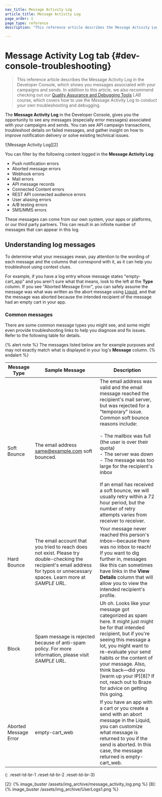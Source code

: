 ```yaml
---
nav_title: Message Activity Log
article_title: Message Activity Log
page_order: 1
page_type: reference
description: "This reference article describes the Message Activity Log in the Developer Console, which shows you messages associated with your campaigns and sends."

---
```


# Message Activity Log tab {#dev-console-troubleshooting}

> This reference article describes the Message Activity Log in the Developer Console, which shows you messages associated with your campaigns and sends. In addition to this article, we also recommend checking out our [Quality Assurance and Debugging Tools](https://lab.braze.com/quality-assurance-and-debugging-tools-in-the-dashboard/) LAB course, which covers how to use the Message Activity Log to conduct your own troubleshooting and debugging.

The **Message Activity Log** in the Developer Console, gives you the opportunity to see any messages (especially error messages) associated with your campaigns and sends. You can see API campaign transactions, troubleshoot details on failed messages, and gather insight on how to improve notification delivery or solve existing technical issues.

![Message Activity Log][2]

You can filter by the following content logged in the **Message Activity Log**:

- Push notification errors
- Aborted message errors
- Webhook errors
- Mail errors
- API message records
- Connected Content errors
- REST API connected audience errors
- User aliasing errors
- A/B testing errors
- SMS/MMS errors

These messages can come from our own system, your apps or platforms, or our third party partners. This can result in an infinite number of messages that can appear in this log.

## Understanding log messages

To determine what your messages mean, pay attention to the wording of each message and the columns that correspond with it, as it can help you troubleshoot using context clues. 

For example, if you have a log entry whose message states "empty-cart_app" and you aren't sure what that means, look to the left at the **Type** column. If you see "Aborted Message Error", you can safely assume the message was what was written as the abort message using [Liquid][1], and that the message was aborted because the intended recipient of the message had an empty cart in your app.

### Common messages

There are some common message types you might see, and some might even provide troubleshooting links to help you diagnose and fix issues. Refer to the following table for details.

{% alert note %}
The messages listed below are for example purposes and may not exactly match what is displayed in your log's **Message** column.
{% endalert %}

| Message Type | Sample Message | Description |
|---|---|---|
| Soft Bounce | The email address same@example.com soft bounced. | The email address was valid and the email message reached the recipient's mail server, but was rejected for a "temporary" issue. Common soft bounce reasons include:<br><br>- The mailbox was full (the user is over their quota)<br>- The server was down<br>- The message was too large for the recipient's inbox<br><br>If an email has received a soft bounce, we will usually retry within a 72 hour period, but the number of retry attempts varies from receiver to receiver. |
| Hard Bounce | The email account that you tried to reach does not exist. Please try double-checking the recipient's email address for typos or unnecessary spaces. Learn more at _SAMPLE URL_.| Your message never reached this person's inbox—because there was no inbox to reach! If you want to dig further in, messages like this can sometimes have links in the __View Details__ column that will allow you to view the intended recipient's profile.|
| Block | Spam message is rejected because of anti-spam policy. For more information, please visit _SAMPLE URL_.| Uh oh. Looks like your message got categorized as spam here. It might just might be for that intended recipient, but if you're seeing this message a lot, you might want to re-evaluate your send habits or the content of your message. Also, think back—did you [warm up your IP][8]? If not, reach out to Braze for advice on getting this going.|
| Aborted Message Error | empty-cart_web | If you have an app with a cart or you create a send with an abort message in the Liquid, you can customize what message is returned to you if the send is aborted. In this case, the message returned is empty-cart_web.|
{: .reset-td-br-1 .reset-td-br-2 .reset-td-br-3}


[1]: {{site.baseurl}}/user_guide/personalization_and_dynamic_content/liquid/aborting_messages/#aborting-messages
[2]: {% image_buster /assets/img_archive/message_activity_log.png %}
[8]: {% image_buster /assets/img_archive/UserLogs1.png %}
